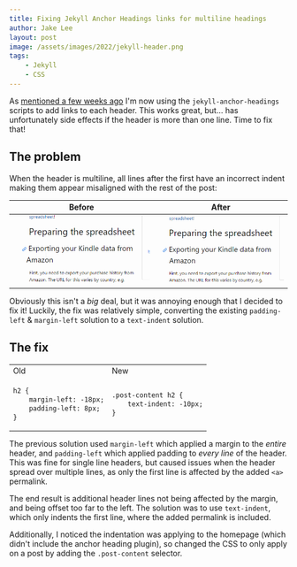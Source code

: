 ```yaml
---
title: Fixing Jekyll Anchor Headings links for multiline headings
author: Jake Lee
layout: post
image: /assets/images/2022/jekyll-header.png
tags:
    - Jekyll
    - CSS
---
```


As [mentioned a few weeks ago](/blog-v2-1-with-table-of-contents-and-anchor-links/) I'm now using the `jekyll-anchor-headings` scripts to add links to each header. This works great, but... has unfortunately side effects if the header is more than one line. Time to fix that!

## The problem 

When the header is multiline, all lines after the first have an incorrect indent making them appear misaligned with the rest of the post:

| Before | After |
| -- | -- |
| ![](/assets/images/2022/header-old.png) | ![](/assets/images/2022/header-new.png) |

Obviously this isn't a *big* deal, but it was annoying enough that I decided to fix it! Luckily, the fix was relatively simple, converting the existing `padding-left` & `margin-left` solution to a `text-indent` solution.

## The fix

<table>
<tr><td>Old</td><td>New</td></tr>
<tr><td>

```
h2 {
    margin-left: -18px;
    padding-left: 8px;
}
```
</td><td>

```
.post-content h2 {
    text-indent: -10px;
}
```

</td></tr>
</table>

The previous solution used `margin-left` which applied a margin to the *entire* header, and `padding-left` which applied padding to *every line* of the header. This was fine for single line headers, but caused issues when the header spread over multiple lines, as only the first line is affected by the added `<a>` permalink. 

The end result is additional header lines not being affected by the margin, and being offset too far to the left.
The solution was to use `text-indent`, which only indents the first line, where the added permalink is included.

Additionally, I noticed the indentation was applying to the homepage (which didn't include the anchor heading plugin), so changed the CSS to only apply on a post by adding the `.post-content` selector. 

